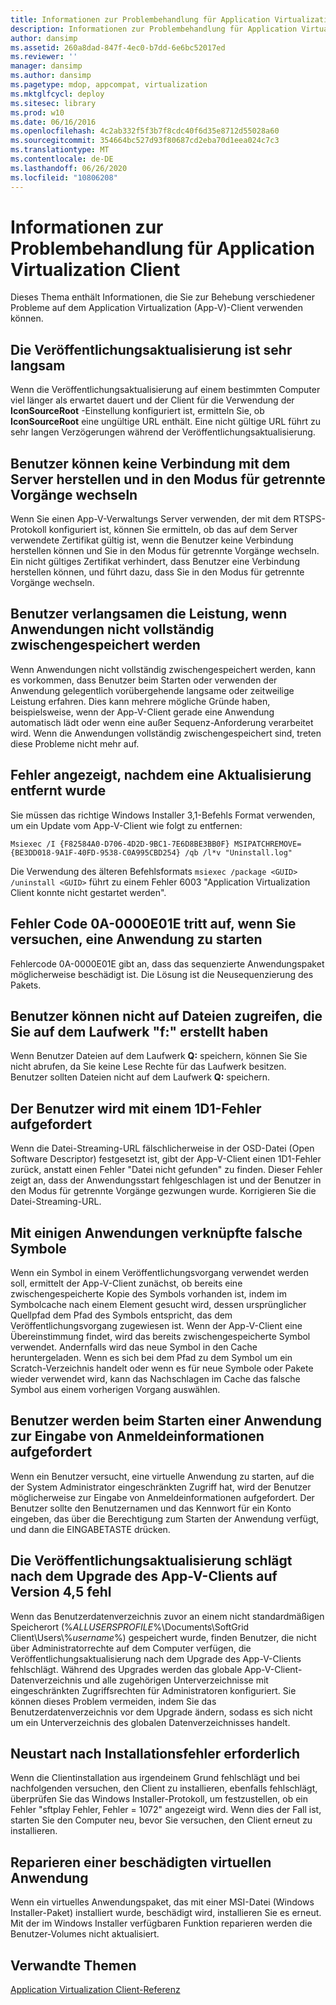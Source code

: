 ```yaml
---
title: Informationen zur Problembehandlung für Application Virtualization Client
description: Informationen zur Problembehandlung für Application Virtualization Client
author: dansimp
ms.assetid: 260a8dad-847f-4ec0-b7dd-6e6bc52017ed
ms.reviewer: ''
manager: dansimp
ms.author: dansimp
ms.pagetype: mdop, appcompat, virtualization
ms.mktglfcycl: deploy
ms.sitesec: library
ms.prod: w10
ms.date: 06/16/2016
ms.openlocfilehash: 4c2ab332f5f3b7f8cdc40f6d35e8712d55028a60
ms.sourcegitcommit: 354664bc527d93f80687cd2eba70d1eea024c7c3
ms.translationtype: MT
ms.contentlocale: de-DE
ms.lasthandoff: 06/26/2020
ms.locfileid: "10806208"
---
```

# Informationen zur Problembehandlung für Application Virtualization Client


Dieses Thema enthält Informationen, die Sie zur Behebung verschiedener Probleme auf dem Application Virtualization (App-V)-Client verwenden können.

## Die Veröffentlichungsaktualisierung ist sehr langsam


Wenn die Veröffentlichungsaktualisierung auf einem bestimmten Computer viel länger als erwartet dauert und der Client für die Verwendung der **IconSourceRoot** -Einstellung konfiguriert ist, ermitteln Sie, ob **IconSourceRoot** eine ungültige URL enthält. Eine nicht gültige URL führt zu sehr langen Verzögerungen während der Veröffentlichungsaktualisierung.

## Benutzer können keine Verbindung mit dem Server herstellen und in den Modus für getrennte Vorgänge wechseln


Wenn Sie einen App-V-Verwaltungs Server verwenden, der mit dem RTSPS-Protokoll konfiguriert ist, können Sie ermitteln, ob das auf dem Server verwendete Zertifikat gültig ist, wenn die Benutzer keine Verbindung herstellen können und Sie in den Modus für getrennte Vorgänge wechseln. Ein nicht gültiges Zertifikat verhindert, dass Benutzer eine Verbindung herstellen können, und führt dazu, dass Sie in den Modus für getrennte Vorgänge wechseln.

## <a href="" id="users-experience-slow-performance-when-applications-are-not-fully-cached-"></a>Benutzer verlangsamen die Leistung, wenn Anwendungen nicht vollständig zwischengespeichert werden


Wenn Anwendungen nicht vollständig zwischengespeichert werden, kann es vorkommen, dass Benutzer beim Starten oder verwenden der Anwendung gelegentlich vorübergehende langsame oder zeitweilige Leistung erfahren. Dies kann mehrere mögliche Gründe haben, beispielsweise, wenn der App-V-Client gerade eine Anwendung automatisch lädt oder wenn eine außer Sequenz-Anforderung verarbeitet wird. Wenn die Anwendungen vollständig zwischengespeichert sind, treten diese Probleme nicht mehr auf.

## <a href="" id="error-displayed-after-an-update-is-removed-"></a>Fehler angezeigt, nachdem eine Aktualisierung entfernt wurde


Sie müssen das richtige Windows Installer 3,1-Befehls Format verwenden, um ein Update vom App-V-Client wie folgt zu entfernen:

`Msiexec /I {F82584A0-D706-4D2D-9BC1-7E6D8BE3BB0F} MSIPATCHREMOVE={BE3DD018-9A1F-40FD-9538-C0A995CBD254} /qb /l*v "Uninstall.log"`

Die Verwendung des älteren Befehlsformats `msiexec /package <GUID> /uninstall <GUID>` führt zu einem Fehler 6003 "Application Virtualization Client konnte nicht gestartet werden".

## Fehler Code 0A-0000E01E tritt auf, wenn Sie versuchen, eine Anwendung zu starten


Fehlercode 0A-0000E01E gibt an, dass das sequenzierte Anwendungspaket möglicherweise beschädigt ist. Die Lösung ist die Neusequenzierung des Pakets.

## Benutzer können nicht auf Dateien zugreifen, die Sie auf dem Laufwerk "f:" erstellt haben


Wenn Benutzer Dateien auf dem Laufwerk **Q:** speichern, können Sie Sie nicht abrufen, da Sie keine Lese Rechte für das Laufwerk besitzen. Benutzer sollten Dateien nicht auf dem Laufwerk **Q:** speichern.

## Der Benutzer wird mit einem 1D1-Fehler aufgefordert


Wenn die Datei-Streaming-URL fälschlicherweise in der OSD-Datei (Open Software Descriptor) festgesetzt ist, gibt der App-V-Client einen 1D1-Fehler zurück, anstatt einen Fehler "Datei nicht gefunden" zu finden. Dieser Fehler zeigt an, dass der Anwendungsstart fehlgeschlagen ist und der Benutzer in den Modus für getrennte Vorgänge gezwungen wurde. Korrigieren Sie die Datei-Streaming-URL.

## Mit einigen Anwendungen verknüpfte falsche Symbole


Wenn ein Symbol in einem Veröffentlichungsvorgang verwendet werden soll, ermittelt der App-V-Client zunächst, ob bereits eine zwischengespeicherte Kopie des Symbols vorhanden ist, indem im Symbolcache nach einem Element gesucht wird, dessen ursprünglicher Quellpfad dem Pfad des Symbols entspricht, das dem Veröffentlichungsvorgang zugewiesen ist. Wenn der App-V-Client eine Übereinstimmung findet, wird das bereits zwischengespeicherte Symbol verwendet. Andernfalls wird das neue Symbol in den Cache heruntergeladen. Wenn es sich bei dem Pfad zu dem Symbol um ein Scratch-Verzeichnis handelt oder wenn es für neue Symbole oder Pakete wieder verwendet wird, kann das Nachschlagen im Cache das falsche Symbol aus einem vorherigen Vorgang auswählen.

## Benutzer werden beim Starten einer Anwendung zur Eingabe von Anmeldeinformationen aufgefordert


Wenn ein Benutzer versucht, eine virtuelle Anwendung zu starten, auf die der System Administrator eingeschränkten Zugriff hat, wird der Benutzer möglicherweise zur Eingabe von Anmeldeinformationen aufgefordert. Der Benutzer sollte den Benutzernamen und das Kennwort für ein Konto eingeben, das über die Berechtigung zum Starten der Anwendung verfügt, und dann die EINGABETASTE drücken.

## Die Veröffentlichungsaktualisierung schlägt nach dem Upgrade des App-V-Clients auf Version 4,5 fehl


Wenn das Benutzerdatenverzeichnis zuvor an einem nicht standardmäßigen Speicherort (%*ALLUSERSPROFILE*%\\Documents\\SoftGrid Client\\Users\\%*username*%) gespeichert wurde, finden Benutzer, die nicht über Administratorrechte auf dem Computer verfügen, die Veröffentlichungsaktualisierung nach dem Upgrade des App-V-Clients fehlschlägt. Während des Upgrades werden das globale App-V-Client-Datenverzeichnis und alle zugehörigen Unterverzeichnisse mit eingeschränkten Zugriffsrechten für Administratoren konfiguriert. Sie können dieses Problem vermeiden, indem Sie das Benutzerdatenverzeichnis vor dem Upgrade ändern, sodass es sich nicht um ein Unterverzeichnis des globalen Datenverzeichnisses handelt.

## Neustart nach Installationsfehler erforderlich


Wenn die Clientinstallation aus irgendeinem Grund fehlschlägt und bei nachfolgenden versuchen, den Client zu installieren, ebenfalls fehlschlägt, überprüfen Sie das Windows Installer-Protokoll, um festzustellen, ob ein Fehler "sftplay Fehler, Fehler = 1072" angezeigt wird. Wenn dies der Fall ist, starten Sie den Computer neu, bevor Sie versuchen, den Client erneut zu installieren.

## Reparieren einer beschädigten virtuellen Anwendung


Wenn ein virtuelles Anwendungspaket, das mit einer MSI-Datei (Windows Installer-Paket) installiert wurde, beschädigt wird, installieren Sie es erneut. Mit der im Windows Installer verfügbaren Funktion reparieren werden die Benutzer-Volumes nicht aktualisiert.

## Verwandte Themen


[Application Virtualization Client-Referenz](application-virtualization-client-reference.md)

 

 





